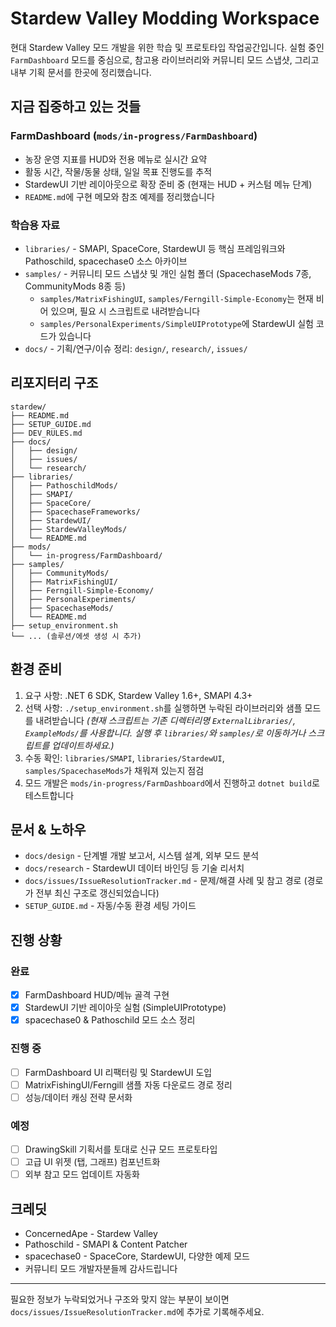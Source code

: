 # Stardew Valley Modding Workspace

현대 Stardew Valley 모드 개발을 위한 학습 및 프로토타입 작업공간입니다. 실험 중인 `FarmDashboard` 모드를 중심으로, 참고용 라이브러리와 커뮤니티 모드 스냅샷, 그리고 내부 기획 문서를 한곳에 정리했습니다.

## 지금 집중하고 있는 것들

### FarmDashboard (`mods/in-progress/FarmDashboard`)
- 농장 운영 지표를 HUD와 전용 메뉴로 실시간 요약
- 활동 시간, 작물/동물 상태, 일일 목표 진행도를 추적
- StardewUI 기반 레이아웃으로 확장 준비 중 (현재는 HUD + 커스텀 메뉴 단계)
- `README.md`에 구현 메모와 참조 예제를 정리했습니다

### 학습용 자료
- `libraries/` - SMAPI, SpaceCore, StardewUI 등 핵심 프레임워크와 Pathoschild, spacechase0 소스 아카이브
- `samples/` - 커뮤니티 모드 스냅샷 및 개인 실험 폴더 (SpacechaseMods 7종, CommunityMods 8종 등)
  - `samples/MatrixFishingUI`, `samples/Ferngill-Simple-Economy`는 현재 비어 있으며, 필요 시 스크립트로 내려받습니다
  - `samples/PersonalExperiments/SimpleUIPrototype`에 StardewUI 실험 코드가 있습니다
- `docs/` - 기획/연구/이슈 정리: `design/`, `research/`, `issues/`

## 리포지터리 구조

```
stardew/
├── README.md
├── SETUP_GUIDE.md
├── DEV_RULES.md
├── docs/
│   ├── design/
│   ├── issues/
│   └── research/
├── libraries/
│   ├── PathoschildMods/
│   ├── SMAPI/
│   ├── SpaceCore/
│   ├── SpacechaseFrameworks/
│   ├── StardewUI/
│   ├── StardewValleyMods/
│   └── README.md
├── mods/
│   └── in-progress/FarmDashboard/
├── samples/
│   ├── CommunityMods/
│   ├── MatrixFishingUI/
│   ├── Ferngill-Simple-Economy/
│   ├── PersonalExperiments/
│   ├── SpacechaseMods/
│   └── README.md
├── setup_environment.sh
└── ... (솔루션/에셋 생성 시 추가)
```

## 환경 준비

1. 요구 사항: .NET 6 SDK, Stardew Valley 1.6+, SMAPI 4.3+
2. 선택 사항: `./setup_environment.sh`를 실행하면 누락된 라이브러리와 샘플 모드를 내려받습니다 *(현재 스크립트는 기존 디렉터리명 `ExternalLibraries/`, `ExampleMods/`를 사용합니다. 실행 후 `libraries/`와 `samples/`로 이동하거나 스크립트를 업데이트하세요.)*
3. 수동 확인: `libraries/SMAPI`, `libraries/StardewUI`, `samples/SpacechaseMods`가 채워져 있는지 점검
4. 모드 개발은 `mods/in-progress/FarmDashboard`에서 진행하고 `dotnet build`로 테스트합니다

## 문서 & 노하우
- `docs/design` - 단계별 개발 보고서, 시스템 설계, 외부 모드 분석
- `docs/research` - StardewUI 데이터 바인딩 등 기술 리서치
- `docs/issues/IssueResolutionTracker.md` - 문제/해결 사례 및 참고 경로 (경로가 전부 최신 구조로 갱신되었습니다)
- `SETUP_GUIDE.md` - 자동/수동 환경 세팅 가이드

## 진행 상황

### 완료
- [x] FarmDashboard HUD/메뉴 골격 구현
- [x] StardewUI 기반 레이아웃 실험 (SimpleUIPrototype)
- [x] spacechase0 & Pathoschild 모드 소스 정리

### 진행 중
- [ ] FarmDashboard UI 리팩터링 및 StardewUI 도입
- [ ] MatrixFishingUI/Ferngill 샘플 자동 다운로드 경로 정리
- [ ] 성능/데이터 캐싱 전략 문서화

### 예정
- [ ] DrawingSkill 기획서를 토대로 신규 모드 프로토타입
- [ ] 고급 UI 위젯 (탭, 그래프) 컴포넌트화
- [ ] 외부 참고 모드 업데이트 자동화

## 크레딧
- ConcernedApe - Stardew Valley
- Pathoschild - SMAPI & Content Patcher
- spacechase0 - SpaceCore, StardewUI, 다양한 예제 모드
- 커뮤니티 모드 개발자분들께 감사드립니다

---

필요한 정보가 누락되었거나 구조와 맞지 않는 부분이 보이면 `docs/issues/IssueResolutionTracker.md`에 추가로 기록해주세요.
